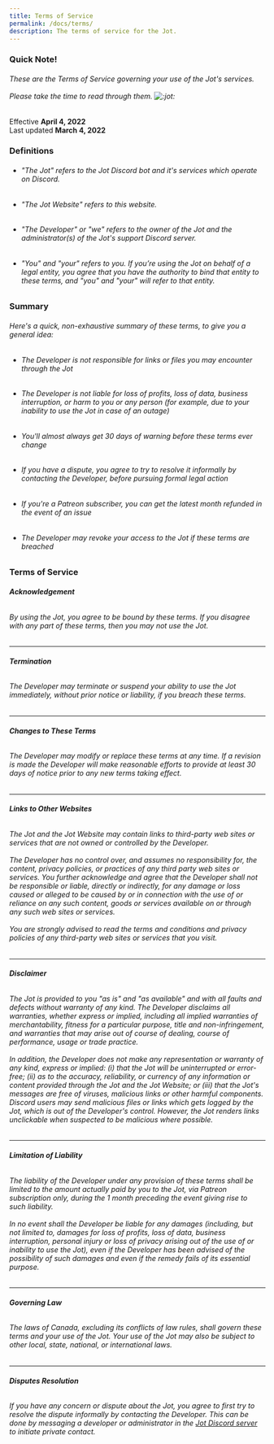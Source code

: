 ```yaml
---
title: Terms of Service
permalink: /docs/terms/
description: The terms of service for the Jot.
---
```

<div class="panel panel-info">
	<div class="panel-heading">
		<h3 class="panel-title" id="quicknote">Quick Note!</h3>
	</div>
    <div class="panel-body">
    <h6>These are the Terms of Service governing your use of the Jot's services.<br/><br/>Please take the time to read through them. <img style="display:inline" src="/jot/assets/img/emotes/jot.png" alt=":jot:"></h6>
    <h10>Effective <strong>April 4, 2022</strong><br/>Last updated <strong>March 4, 2022</strong></h10>
    </div>
</div>
<div class="panel panel-primary">
    <div class="panel-heading">
        <h3 class="panel-title" id="definitions">Definitions</h3>
    </div>
    <div class="panel-body">
    <ul>
    <li><h6>"The Jot" refers to the Jot Discord bot and it's services which operate on Discord.</h6></li>
    <li><h6>"The Jot Website" refers to this website.</h6></li>
    <li><h6>"The Developer" or "we" refers to the owner of the Jot and the administrator(s) of the Jot's support Discord server.</h6></li>
    <li><h6>"You" and "your" refers to you. If you’re using the Jot on behalf of a legal entity, you agree that you have the authority to bind that entity to these terms, and "you" and "your" will refer to that entity.</h6></li>
    </ul>
    </div>
</div>
<div class="panel panel-primary">
    <div class="panel-heading">
        <h3 class="panel-title" id="summary">Summary</h3>
    </div>
    <div class="panel-body">
    <h6>Here's a quick, non-exhaustive summary of these terms, to give you a general idea:</h6>
    <ul>
    <li><h6>The Developer is not responsible for links or files you may encounter through the Jot</h6></li>
    <li><h6>The Developer is not liable for loss of profits, loss of data, business interruption, or harm to you or any person (for example, due to your inability to use the Jot in case of an outage)</h6></li>
    <li><h6>You'll almost always get 30 days of warning before these terms ever change</h6></li>
    <li><h6>If you have a dispute, you agree to try to resolve it informally by contacting the Developer, before pursuing formal legal action</h6></li>
    <li><h6>If you're a Patreon subscriber, you can get the latest month refunded in the event of an issue</h6></li>
    <li><h6>The Developer may revoke your access to the Jot if these terms are breached</h6></li>
    </ul>
    </div>
</div>
<div class="panel panel-primary">
	<div class="panel-heading">
		<h3 class="panel-title" id="terms">Terms of Service</h3>
	</div>
	<div class="panel-body">
    <h6><strong>Acknowledgement</strong></h6>
    <h6>By using the Jot, you agree to be bound by these terms. If you disagree with any part of these terms, then you may not use the Jot.</h6>
    <hr/>
    <h6><strong>Termination</strong></h6>
    <h6>The Developer may terminate or suspend your ability to use the Jot immediately, without prior notice or liability, if you breach these terms.</h6>
    <hr/>
    <h6><strong>Changes to These Terms</strong></h6>
    <h6>The Developer may modify or replace these terms at any time. If a revision is made the Developer will make reasonable efforts to provide at least 30 days of notice prior to any new terms taking effect.</h6>
    <hr/>
    <h6><strong>Links to Other Websites</strong></h6>
    <h6>The Jot and the Jot Website may contain links to third-party web sites or services that are not owned or controlled by the Developer.<br/><br/>The Developer has no control over, and assumes no responsibility for, the content, privacy policies, or practices of any third party web sites or services. You further acknowledge and agree that the Developer shall not be responsible or liable, directly or indirectly, for any damage or loss caused or alleged to be caused by or in connection with the use of or reliance on any such content, goods or services available on or through any such web sites or services.<br/><br/>You are strongly advised to read the terms and conditions and privacy policies of any third-party web sites or services that you visit.</h6>
    <hr/>
    <h6><strong>Disclaimer</strong></h6>
    <h6>The Jot is provided to you "as is" and "as available" and with all faults and defects without warranty of any kind. The Developer disclaims all warranties, whether express or implied, including all implied warranties of merchantability, fitness for a particular purpose, title and non-infringement, and warranties that may arise out of course of dealing, course of performance, usage or trade practice.<br/><br/>In addition, the Developer does not make any representation or warranty of any kind, express or implied: (i) that the Jot will be uninterrupted or error-free; (ii) as to the accuracy, reliability, or currency of any information or content provided through the Jot and the Jot Website; or (iii) that the Jot's messages are free of viruses, malicious links or other harmful components. Discord users may send malicious files or links which gets logged by the Jot, which is out of the Developer's control. However, the Jot renders links unclickable when suspected to be malicious where possible.</h6>
    <hr/>
    <h6><strong>Limitation of Liability</strong></h6>
    <h6>The liability of the Developer under any provision of these terms shall be limited to the amount actually paid by you to the Jot, via Patreon subscription only, during the 1 month preceding the event giving rise to such liability.<br/><br/>In no event shall the Developer be liable for any damages (including, but not limited to, damages for loss of profits, loss of data, business interruption, personal injury or loss of privacy arising out of the use of or inability to use the Jot), even if the Developer has been advised of the possibility of such damages and even if the remedy fails of its essential purpose.</h6>
    <hr/>
    <h6><strong>Governing Law</strong></h6>
    <h6>The laws of Canada, excluding its conflicts of law rules, shall govern these terms and your use of the Jot. Your use of the Jot may also be subject to other local, state, national, or international laws.</h6>
    <hr/>
    <h6><strong>Disputes Resolution</strong></h6>
    <h6>If you have any concern or dispute about the Jot, you agree to first try to resolve the dispute informally by contacting the Developer. This can be done by messaging a developer or administrator in the <a href="{{ site.server_invite }}" target="_blank">Jot Discord server</a> to initiate private contact.</h6>
    </div>
</div>
